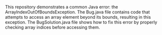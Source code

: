 This repository demonstrates a common Java error: the ArrayIndexOutOfBoundsException. The Bug.java file contains code that attempts to access an array element beyond its bounds, resulting in this exception. The BugSolution.java file shows how to fix this error by properly checking array indices before accessing them.